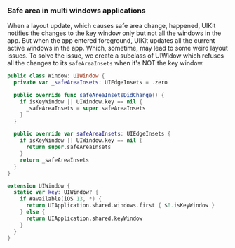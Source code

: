 ### Safe area in multi windows applications

When a layout update, which causes safe area change, happened, UIKit notifies the changes 
to the key window only but not all the windows in the app. But when the app entered 
foreground, UIKit updates all the current active windows in the app. Which, sometime,
may lead to some weird layout issues. To solve the issue, we create a subclass of UIWidow 
which refuses all the changes to its `safeAreaInsets` when it's NOT the key window.

```Swift
public class Window: UIWindow {
  private var _safeAreaInsets: UIEdgeInsets = .zero

  public override func safeAreaInsetsDidChange() {
    if isKeyWindow || UIWindow.key == nil {
      _safeAreaInsets = super.safeAreaInsets
    }
  }

  public override var safeAreaInsets: UIEdgeInsets {
    if isKeyWindow || UIWindow.key == nil {
      return super.safeAreaInsets
    }
    return _safeAreaInsets
  }
}

extension UIWindow {
  static var key: UIWindow? {
    if #available(iOS 13, *) {
      return UIApplication.shared.windows.first { $0.isKeyWindow }
    } else {
      return UIApplication.shared.keyWindow
    }
  }
}
```
